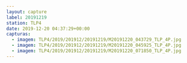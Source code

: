 ```yaml
---
layout: capture
label: 20191219
station: TLP4
date: 2019-12-20 04:37:29+00:00
capturas:
  - imagem: TLP4/2019/201912/20191219/M20191220_043729_TLP_4P.jpg
  - imagem: TLP4/2019/201912/20191219/M20191220_045925_TLP_4P.jpg
  - imagem: TLP4/2019/201912/20191219/M20191220_071850_TLP_4P.jpg
---
```

